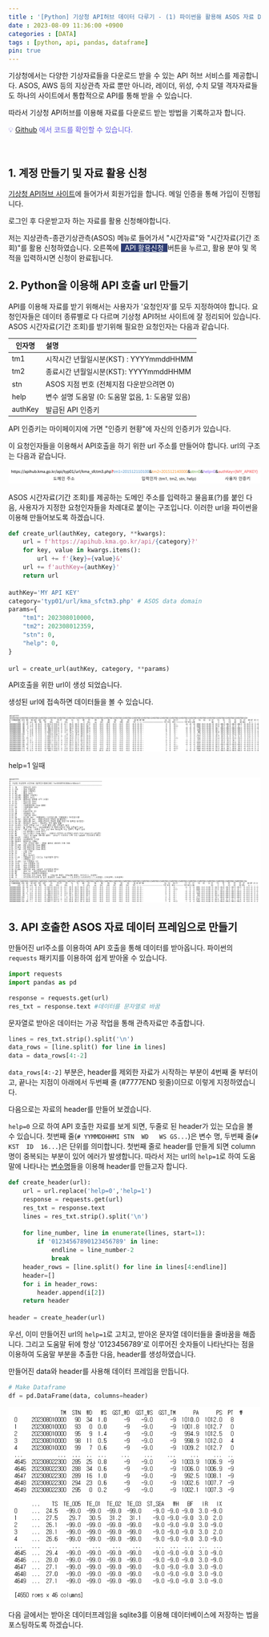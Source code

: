 ```yaml
---
title : '[Python] 기상청 API허브 데이터 다루기 - (1) 파이썬을 활용해 ASOS 자료 DataFrame으로 받아오기'
date : 2023-08-09 11:36:00 +0900
categories : [DATA]
tags : [python, api, pandas, dataframe]
pin: true
---
```

기상청에서는 다양한 기상자료들을 다운로드 받을 수 있는 API 허브 서비스를 제공합니다. ASOS, AWS 등의 지상관측 자료 뿐만 아니라, 레이더, 위성, 수치 모델 격자자료들도 하나의 사이트에서 통합적으로 API를 통해 받을 수 있습니다.

따라서 기상청 API허브를 이용해 자료를 다운로드 받는 방법을 기록하고자 합니다.

<span style="color:#5F58E2;">💡 [Github](https://github.com/seogoing/KMA_apihub "github.com/seogoing/KMA_apihub") 에서 코드를 확인할 수 있습니다.</span>

&nbsp;

## 1. 계정 만들기 및 자료 활용 신청

[기상청 API허브 사이트](https://apihub.kma.go.kr/ "apihub.kma.go.kr")에 들어가서 회원가입을 합니다.  메일 인증을 통해 가입이 진행됩니다.

로그인 후 다운받고자 하는 자료를 활용 신청해야합니다.

저는 지상관측-종관기상관측(ASOS) 메뉴로 들어가서 "시간자료"와 "시간자료(기간 조회)"를 활용 신청하였습니다. 오른쪽에 <span style="color:#FFFFFF;background-color:#2D3C72;"> &nbsp; API 활용신청&nbsp; </span>버튼을 누르고, 활용 분야 및 목적을 입력하시면 신청이 완료됩니다.

## 2. Python을 이용해 API 호출 url 만들기

API를 이용해 자료를 받기 위해서는 사용자가 '요청인자'를 모두 지정하여야 합니다. 요청인자들은 데이터 종류별로 다 다르며 기상청 API허브 사이트에 잘 정리되어 있습니다. ASOS 시간자료(기간 조회)를 받기위해 필요한 요청인자는 다음과 같습니다.

| 인자명  | 설명                                              |
| ------- | :------------------------------------------------ |
| tm1     | 시작시간 년월일시분(KST) : YYYYmmddHHMM           |
| tm2     | 종료시간 년월일시분(KST): YYYYmmddHHMM           |
| stn     | ASOS 지점 번호 (전체지점 다운받으려면 0)          |
| help    | 변수 설명 도움말 (0: 도움말 없음, 1: 도움말 있음) |
| authKey | 발급된 API 인증키                                 |

API 인증키는 마이페이지에 가면 "인증키 현황"에 자신의 인증키가 있습니다.

이 요청인자들을 이용해서 API호출을 하기 위한 url 주소를 만들어야 합니다. url의 구조는 다음과 같습니다.

![1691553742822](/assets/img/2023-08-09-KMA-APIHUB-1/1691553742822.png)

ASOS 시간자료(기간 조회)를 제공하는 도메인 주소를 입력하고 물음표(?)를 붙인 다음, 사용자가 지정한 요청인자들을 차례대로 붙이는 구조입니다. 이러한 url을 파이썬을 이용해 만들어보도록 하겠습니다.

```python
def create_url(authKey, category, **kwargs):
    url = f'https://apihub.kma.go.kr/api/{category}?'
    for key, value in kwargs.items():
        url += f'{key}={value}&'
    url += f'authKey={authKey}'
    return url

authKey='MY API KEY'
category='typ01/url/kma_sfctm3.php' # ASOS data domain
params={
    "tm1": 202308010000,
    "tm2": 202308012359,
    "stn": 0,
    "help": 0,
}

url = create_url(authKey, category, **params)
```

API호출을 위한 url이 생성 되었습니다.

생성된 url에 접속하면 데이터들을 볼 수 있습니다.

![1691554895789](/assets/img/2023-08-09-KMA-APIHUB-1/1691554895789.png)

help=1 일때

![1691554909580](/assets/img/2023-08-09-KMA-APIHUB-1/1691554909580.png)

## 3. API 호출한 ASOS 자료 데이터 프레임으로 만들기

만들어진 url주소를 이용하여 API 호출을 통해 데이터를 받아옵니다. 파이썬의 `requests` 패키지를 이용하여 쉽게 받아올 수 있습니다.

```python
import requests
import pandas as pd
```

```python
response = requests.get(url) 
res_txt = response.text #데이터를 문자열로 바꿈
```

문자열로 받아온 데이터는 가공 작업을 통해 관측자료만 추출합니다.

```python
lines = res_txt.strip().split('\n')
data_rows = [line.split() for line in lines]
data = data_rows[4:-2]
```

`data_rows[4:-2]` 부분은, header를 제외한 자료가 시작하는 부분이 4번째 줄 부터이고, 끝나는 지점이 아래에서 두번째 줄 (#7777END 윗줄)이므로 이렇게 지정하였습니다.

다음으로는 자료의 header를 만들어 보겠습니다.

`help=0` 으로 하여 API 호출한 자료를 보게 되면, 두줄로 된 header가 있는 모습을 볼 수 있습니다.
첫번째 줄(`# YYMMDDHHMI STN  WD   WS GS...`)은 변수 명, 두번째 줄(`#        KST  ID  16...`)은 단위를 의미합니다. 첫번째 줄로 header를 만들게 되면 column명이 중복되는 부분이 있어 에러가 발생합니다. 따라서 저는 url의 `help=1`로 하여 도움말에 나타나는 [변수명](/assets/img/2023-08-09-KMA-APIHUB-1/1691554909580.png)들을 이용해 header를 만들고자 합니다.

```python
def create_header(url):
    url = url.replace('help=0','help=1')
    response = requests.get(url) 
    res_txt = response.text
    lines = res_txt.strip().split('\n')
  
    for line_number, line in enumerate(lines, start=1):
        if '01234567890123456789' in line:
            endline = line_number-2
            break
    header_rows = [line.split() for line in lines[4:endline]]
    header=[]
    for i in header_rows:
        header.append(i[2])
    return header

header = create_header(url)
```

우선, 이미 만들어진 url의 `help=1`로 고치고, 받아온 문자열 데이터들을 줄바꿈을 해줍니다. 그리고 도움말 뒤에 항상 '0123456789'로 이루어진 숫자들이 나타난다는 점을 이용하여 도움말 부분을 추출한 다음, header를 생성하였습니다.

만들어진 data와 header를 사용해 데이터 프레임을 만듭니다.

```python
# Make Dataframe 
df = pd.DataFrame(data, columns=header)
```

![1691556460798](/assets/img/2023-08-09-KMA-APIHUB-1/1691556460798.png)

다음 글에서는 받아온 데이터프레임을 sqlite3를 이용해 데이터베이스에 저장하는 법을 포스팅하도록 하겠습니다.
